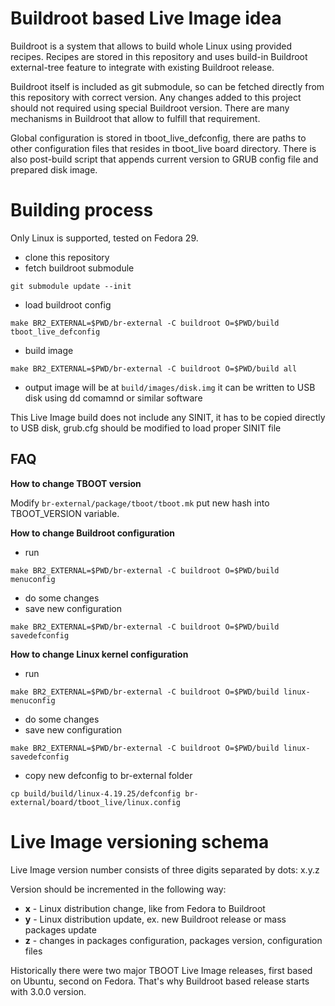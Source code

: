 Buildroot based Live Image idea
===============================

Buildroot is a system that allows to build whole Linux using provided recipes. Recipes are stored in this repository and uses build-in Buildroot external-tree feature to integrate with existing Buildroot release.

Buildroot itself is included as git submodule, so can be fetched directly from this repository with correct version. Any changes added to this project should not required using special Buildroot version. There are many mechanisms in Buildroot that allow to fulfill that requirement.

Global configuration is stored in tboot_live_defconfig, there are paths to other configuration files that resides in tboot_live board directory. There is also post-build script that appends current version to GRUB config file and prepared disk image.

Building process
================

Only Linux is supported, tested on Fedora 29.

- clone this repository
- fetch buildroot submodule
```
git submodule update --init
```
- load buildroot config
```
make BR2_EXTERNAL=$PWD/br-external -C buildroot O=$PWD/build tboot_live_defconfig
```
- build image
```
make BR2_EXTERNAL=$PWD/br-external -C buildroot O=$PWD/build all
```
- output image will be at `build/images/disk.img` it can be written to USB disk using dd comamnd or similar software

This Live Image build does not include any SINIT, it has to be copied directly to USB disk, grub.cfg should be modified to load proper SINIT file

FAQ
---

**How to change TBOOT version**

Modify `br-external/package/tboot/tboot.mk` put new hash into TBOOT_VERSION variable.

**How to change Buildroot configuration**

- run
```
make BR2_EXTERNAL=$PWD/br-external -C buildroot O=$PWD/build menuconfig
```
- do some changes
- save new configuration
```
make BR2_EXTERNAL=$PWD/br-external -C buildroot O=$PWD/build savedefconfig
```

**How to change Linux kernel configuration**

- run
```
make BR2_EXTERNAL=$PWD/br-external -C buildroot O=$PWD/build linux-menuconfig
```
- do some changes
- save new configuration
```
make BR2_EXTERNAL=$PWD/br-external -C buildroot O=$PWD/build linux-savedefconfig
```
- copy new defconfig to br-external folder
```
cp build/build/linux-4.19.25/defconfig br-external/board/tboot_live/linux.config
```

Live Image versioning schema
============================

Live Image version number consists of three digits separated by dots: x.y.z 

Version should be incremented in the following way:
- **x** - Linux distribution change, like from Fedora to Buildroot
- **y** - Linux distribution update, ex. new Buildroot release or mass packages update
- **z** - changes in packages configuration, packages version, configuration files

Historically there were two major TBOOT Live Image releases, first based on Ubuntu, second on Fedora. That's why Buildroot based release starts with 3.0.0 version.